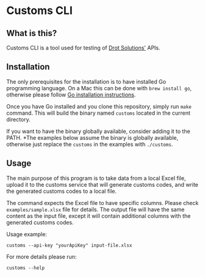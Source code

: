 # Customs CLI

## What is this?

Customs CLI is a tool used for testing of [Drot Solutions'](https://drotsolutions.com/api/v1/docs/index.html) APIs.

## Installation

The only prerequisites for the installation is to have installed Go programming language.
On a Mac this can be done with `brew install go`, otherwise please follow [Go installation instructions](https://go.dev/doc/install).

Once you have Go installed and you clone this repository, simply run `make` command.
This will build the binary named `customs` located in the current directory.

If you want to have the binary globally available, consider adding it to the PATH.
*The examples below assume the binary is globally available, otherwise just replace the `customs` in the examples with `./customs`.

## Usage

The main purpose of this program is to take data from a local Excel file, upload it to the customs service that will generate customs codes,
and write the generated customs codes to a local file.

The command expects the Excel file to have specific columns. Please check `examples/sample.xlsx` file for details.
The output file will have the same content as the input file, except it will contain additional columns with the generated customs codes.

Usage example:
```
customs --api-key "yourApiKey" input-file.xlsx
```

For more details please run:
```
customs --help
```

